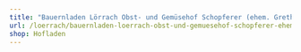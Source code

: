 ```yaml
---
title: "Bauernladen Lörrach Obst- und Gemüsehof Schopferer (ehem. Gretherhof Roser)"
url: /loerrach/bauernladen-loerrach-obst-und-gemuesehof-schopferer-ehem-gretherhof-roser/
shop: Hofladen
---
```

